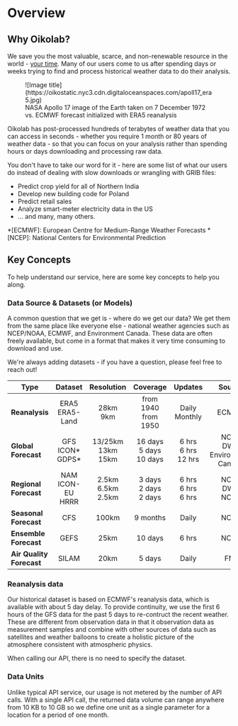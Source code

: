 # Overview

## Why Oikolab?

We save you the most valuable, scarce, and non-renewable resource in the world - <u>your time</u>. Many of our users
come to us after spending days or weeks trying to find and process historical weather data to do their analysis. 

<figure markdown>
  ![Image title](https://oikostatic.nyc3.cdn.digitaloceanspaces.com/apoll17_era5.jpg)
  <figcaption>NASA Apollo 17 image of the Earth taken on 7 December 1972 vs. ECMWF forecast initialized with ERA5 reanalysis</figcaption>
</figure>


Oikolab has post-processed hundreds of terabytes of weather data that you can access in seconds - whether you require 1 month or 80 years of weather data - so that you can focus on your analysis rather than spending hours or days downloading and processing raw data.

You don't have to take our word for it - here are some list of what our users do instead of dealing with slow downloads or wrangling with GRIB files:

* Predict crop yield for all of Northern India
* Develop new building code for Poland
* Predict retail sales 
* Analyze smart-meter electricity data in the US
* ... and many, many others. 

*[ECMWF]: European Centre for Medium-Range Weather Forecasts
*[NCEP]: National Centers for Environmental Prediction

## Key Concepts

To help understand our service, here are some key concepts to help you along.

### Data Source & Datasets (or Models)

A common question that we get is - where do we get our data? We get them from the same place like everyone else - national weather agencies such as NCEP/NOAA, ECMWF, and Environment Canada. These data are often freely available, but come in a format that makes it very time consuming to download and use.


We're always adding datasets - if you have a question, please feel free to reach out!

| Type                        |             Dataset              |          Resolution           |              Coverage              |          Updates           | Source 
|-----------------------------|:--------------------------------:|:-----------------------------:|:----------------------------------:|:--------------------------:| :----: 
| **Reanalysis**              |       ERA5 <br/> ERA5-Land       |        28km <br/> 9km         |     from 1940 <br/> from 1950      |     Daily<br/>Monthly      | ECMWF
| **Global<br/>  Forecast**   | GFS <br/> ICON* <br/> GDPS*<br/> | 13/25km <br/> 13km <br/> 15km | 16 days <br/> 5 days <br/> 10 days | 6 hrs<br/>6 hrs<br/>12 hrs | NCEP<br/> DWD<br/>Environment Canada
| **Regional<br/>  Forecast** |    NAM <br/>ICON-EU<br/>HRRR     |   2.5km<br/>6.5km<br/>2.5km   |   3 days<br/> 2 days <br/>2 days   | 6 hrs<br/>6 hrs<br/>6 hrs  | NCEP<br/> DWD <br/> NCEP
| **Seasonal<br/>  Forecast** |               CFS                |             100km             |              9 months              |           Daily            | NCEP
| **Ensemble Forecast**       |          GEFS                    |             25km              |              10 days               |           6 hrs            | NCEP 
| **Air Quality Forecast**    |              SILAM               |             20km              |               5 days               |           Daily            | FMI

### Reanalysis data

Our historical dataset is based on ECMWF's reanalysis data, which is available with about 5 day delay. To provide continuity, we use the first 6 hours of the GFS data for the past 5 days to re-contruct the recent weather. These are different from observation data in that it observation data as measurement samples and combine with other sources of data such as satellites and weather balloons to create a holistic picture of the atmosphere consistent with atmospheric physics.

When calling our API, there is no need to specify the dataset.

### Data Units

Unlike typical API service, our usage is not metered by the number of API calls. With a single API call, the returned data volume can range anywhere from 10 KB to 10 GB so we define one unit as a single parameter for a location for a period of one month.